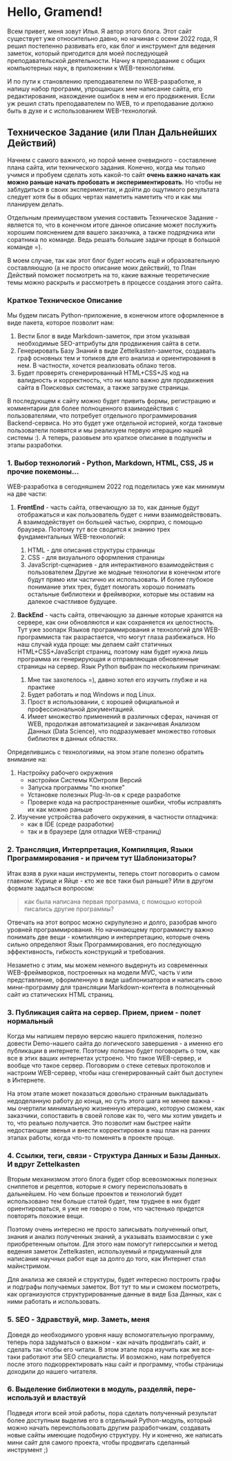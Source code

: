 # Hello, Gramend!

Всем привет, меня зовут Илья. Я автор этого блога.
Этот сайт существует уже относительно давно, но начиная с осени 2022 года, 
Я решил постепенно развивать его, как блог и инструмент для ведения заметок,
который пригодится для моей последующей преподавательской деятельности. 
Начну я преподавание с общих компьютерных наук, в приложении к WEB-технологиям.

И по пути к становлению преподавателем по WEB-разработке, я напишу набор программ,
упрощающих мне написание сайта, его редактирования, нахождение ошибок в нем и 
его продвижения. Если уж решил стать преподавателем по WEB, то и преподавание 
должно быть в духе и с использованием WEB-технологий.

## Техническое Задание (или План Дальнейших Действий)

Начнем с самого важного, но порой менее очевидного - составление плана сайта,
или технического задания. Конечно, когда мы только учимся и пробуем сделать 
хоть какой-то сайт **очень важно начать как можно раньше начать пробовать и экспериментировать**.
Но чтобы не заблудиться в своих экспериментах, и дойти до ощутимого результата
следует хотя бы в общих чертах наметить наметить что и как мы планируем делать.

Отдельным преимуществом умения составить Техническое Задание - является то, что
в конечном итоге данное описание может послужить хорошим пояснением для вашего
заказчика, а также подрядчика или соратника по команде. Ведь решать большие задачи
проще в большой команде =).

В моем случае, так как этот блог будет носить ещё и образовательную составляющую
(а не просто описание моих действий), то План Действий поможет посмотреть на то, 
какие важные теоретические темы можно раскрыть и рассмотреть в процессе создания
этого сайта.

### Краткое Техническое Описание

Мы будем писать Python-приложение, в конечном итоге оформленное в виде пакета, 
которое позволит нам:

1. Вести Блог в виде Markdown-заметок, при этом указывая необходимые SEO-аттрибуты для 
продвижения сайта в сети.
2. Генерировать Базу Знаний в виде Zettelkasten-заметок, создавать граф основных тем и топиков
для его анализа и ориентирования в нем. В частности, хочется реализовать облако тегов.
3. Будет проверять сгенерированный HTML+CSS+JS код на валидность и корректность, что 
ни мало важно для продвижения сайта в Поисковых системах, а также загрузке страницы.

В последующем к сайту можно будет привить формы, регистрацию и комментарии для более полноценного
взаимодействия с пользователями, что потребует отдельного программирования Backend-сервиса.
Но это будет уже отдельной историей, когда таковые пользователи появятся и мы реализуем 
первую итерацию нашей системы :). А теперь, разовьем это краткое описание в подпункты и этапы
разработки.

### 1. Выбор технологий - Python, Markdown, HTML, CSS, JS и прочие покемоны...

WEB-разработка в сегодняшнем 2022 год поделилась уже как минимум на две части:

1) **FrontEnd** - часть сайта, отвечающую за то, как данные будут отображаться и 
как пользователь будет с ними взаимодействовать. А взаимодействует он большей частью,
сюрприз, с помощью браузера. Поэтому тут все сводится к знанию трех фундаментальных WEB-технологий:
    1. HTML - для описания структуры страницы
    2. CSS - для визуального оформления страницы
    3. JavaScript-сценариев - для интерактивного взаимодействия с пользователем
Другие же модные технологии в конечном итоге будут прямо или частично их использовать. 
И более глубокое понимание этих трех, будет помогать хорошо понимать остальные библиотеки и фреймворки,
которые мы оставим на далекое счастливое будущее.

2) **BackEnd** - часть сайта, отвечающую за данные которые хранятся на сервере, как они обновляются
и как сохраняется их целостность. Тут уже зоопарк Языков программирования и технологий для 
WEB-программиста так разрастается, что могут глаза разбежаться. Но наш случай куда проще:
мы делаем сайт статичных HTML+CSS+JavaScript страниц, поэтому нам будет нужна лишь программа 
их генерирующая и отправляющая обновленные страницы на сервер. Язык Python выбран по нескольким причинам:
    1) Мне так захотелось =), давно хотел его изучить глубже и на практике
    2) Будет работать и под Windows и под Linux.
    3) Прост в использовании, с хорошей официальной и профессиональной документацией.
    4) Имеет множество применений в различных сферах, начиная от WEB, продолжая автоматизацией и 
    заканчивая Анализом Данных (Data Science), что подразумевает множество готовых библиотек 
    в данных областях. 

Определившись с технологиями, на этом этапе полезно обратить внимание на:

1) Настройку рабочего окружения
    - настройки Системы КОнтроля Версий
    - Запуска программы "по кнопке"
    - Установке полезных Plug-In-ов к среде разработке
    - Проверке кода на распространенные ошибки, чтобы исправлять их как можно раньше
2) Изучение устройства рабочего окружения, в частности отладчика:
    - как в IDE (среде разработки)
    - так и в браузере (для отладки WEB-страниц)

### 2. Трансляция, Интерпретация, Компиляция, Языки Программирования - и причем тут Шаблонизаторы?

Итак взяв в руки наши инструменты, теперь стоит поговорить о самом главном: Курице и Яйце - 
кто же все таки был раньше? Или в другом формате задаться вопросом: 

> как была написана первая программа, с помощью которой писались другие программы? 

Отвечать на этот вопрос можно скрупулезно и долго, разобрав много уровней программирования.
Но начинающему программисту важно понимать две вещи - компиляцию и интерпретацию, которые
очень сильно определяют Язык Программирования, его последующую эффективность, гибкость конструкций
и требования.

Незаметно с этим, мы можем немного выдернуть из современных WEB-фреймворков, построенных
на модели MVC, часть `V` или представление, оформленную в виде шаблонизаторов и написать
свою мини-программу для трансляции Markdown-контента в полноценный сайт из статических 
HTML страниц. 

### 3. Публикация сайта на сервер. Прием, прием - полет нормальный

Когда мы напишем первую версию нашего приложения, полезно довести Demo-нашего сайта 
до логического завершения - а именно его публикации в интернете. Поэтому полезно
будет поговорить о том, как все в этих ваших интернетах устроено. Что такое WEB-сервер,
и вообще что такое сервер. Поговорим о стеке сетевых протоколов и настроим WEB-сервер, 
чтобы наш сгенерированный сайт был доступен в Интернете. 

На этом этапе может показаться довольно странным выкладывать недоделанную работу до 
конца, но суть этого шага не менее важна - мы очертили минимальную жизненную итерацию,
которую сможем, как заказчики, сопоставить в своей голове как то, чего мы хотим увидеть
и то, что реально получается. Это позволит нам быстрее найти недостающие звенья и внести
корректировки в наш план на ранних этапах работы, когда что-то поменять в проекте проще.

### 4. Ссылки, теги, связи - Структура Данных и Базы Данных. И вдруг Zettelkasten

Вторым механизмом этого блога будет сбор всевозможных полезных сниппетов и рецептов,
которые я смогу переиспользовать в дальнейшем. Но чем больше проектов и технологий 
будет использовано тем больше статей будет, тем труднее в них будет ориентироваться, 
я уже не говорю о том, что частенько придется повторять похожие вещи.

Поэтому очень интересно не просто записывать полученный опыт, знания и анализ 
полученных знаний, а указывать взаимосвязи с уже приобретенным опытом. 
Для этого нам помогут гиперссылки и метод ведения заметок Zettelkasten, 
используемый и придуманный для написания научных работ еще за долго до того, 
как Интернет стал майнстримом.

Для анализа же связей и структуры, будет интересно построить графы и подграфы 
получаемых заметок. Вот тут то мы и сможем посмотреть, как организуются
структурированные данные в виде Бза Данных, как с ними работать и использовать.

### 5. SEO - Здравствуй, мир. Заметь, меня

Доведя до необходимого уровня нашу вспомогательную программу, теперь пора задуматься 
о важном - как начать продвигать сайт, и сделать так чтобы его читали. В этом
этапе пора изучить как же все-таки работают эти SEO специалисты. И возможно,
нам потребуется после этого подкорректировать наш сайт и программу, чтобы 
страницы доходили до нашего читателя.

### 6. Выделение библиотеки в модуль, разделяй, пере-используй и властвуй

Подведя итоги всей этой работы, пора сделать полученный результат более доступным
выделив его в отдельный Python-модуль, который можно начать переиспользовать другим 
разработчикам, создавать новые сайты имеющие подобную структуру. Ну и конечно, 
же написать мини сайт для самого проекта, чтобы продвигать сделанный инструмент ;)
